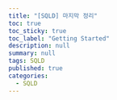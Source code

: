 ```yaml
---
title: "[SQLD] 마지막 정리"
toc: true
toc_sticky: true
toc_label: "Getting Started"
description: null
summary: null
tags: SQLD
published: true
categories:
  - SQLD
---
```

